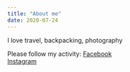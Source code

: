```yaml
---
title: "About me"
date: 2020-07-24
---
```



I love travel, backpacking, photography

Please follow my activity: 
[Facebook](https://www.facebook.com/artisticinsite)  
[Instagram](https://www.instagram.com/pret_connoissuer/)
